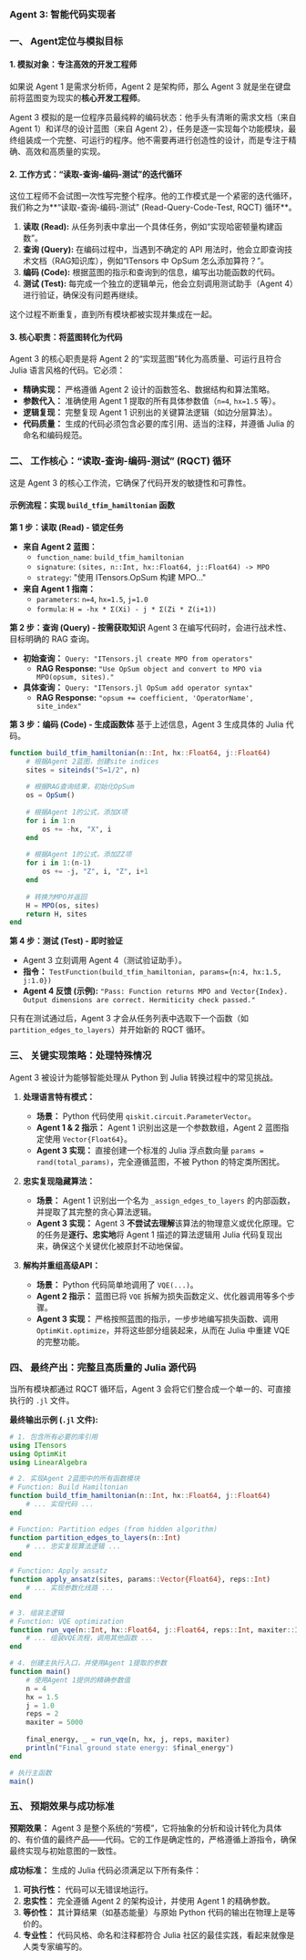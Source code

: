 ### Agent 3: 智能代码实现者 

### 一、 Agent定位与模拟目标

#### 1\. 模拟对象：专注高效的开发工程师

如果说 Agent 1 是需求分析师，Agent 2 是架构师，那么 Agent 3 就是坐在键盘前将蓝图变为现实的**核心开发工程师**。

Agent 3 模拟的是一位程序员最纯粹的编码状态：他手头有清晰的需求文档（来自 Agent 1）和详尽的设计蓝图（来自 Agent 2），任务是逐一实现每个功能模块，最终组装成一个完整、可运行的程序。他不需要再进行创造性的设计，而是专注于精确、高效和高质量的实现。

#### 2\. 工作方式：“读取-查询-编码-测试”的迭代循环

这位工程师不会试图一次性写完整个程序。他的工作模式是一个紧密的迭代循环，我们称之为\*\*“读取-查询-编码-测试” (Read-Query-Code-Test, RQCT) 循环\*\*。

1.  **读取 (Read):** 从任务列表中拿出一个具体任务，例如“实现哈密顿量构建函数”。
2.  **查询 (Query):** 在编码过程中，当遇到不确定的 API 用法时，他会立即查询技术文档（RAG知识库），例如“ITensors 中 OpSum 怎么添加算符？”。
3.  **编码 (Code):** 根据蓝图的指示和查询到的信息，编写出功能函数的代码。
4.  **测试 (Test):** 每完成一个独立的逻辑单元，他会立刻调用测试助手（Agent 4）进行验证，确保没有问题再继续。

这个过程不断重复，直到所有模块都被实现并集成在一起。

#### 3\. 核心职责：将蓝图转化为代码

Agent 3 的核心职责是将 Agent 2 的“实现蓝图”转化为高质量、可运行且符合 Julia 语言风格的代码。它必须：

  - **精确实现：** 严格遵循 Agent 2 设计的函数签名、数据结构和算法策略。
  - **参数代入：** 准确使用 Agent 1 提取的所有具体参数值（`n=4`, `hx=1.5` 等）。
  - **逻辑复现：** 完整复现 Agent 1 识别出的关键算法逻辑（如边分层算法）。
  - **代码质量：** 生成的代码必须包含必要的库引用、适当的注释，并遵循 Julia 的命名和编码规范。

### 二、 工作核心：“读取-查询-编码-测试” (RQCT) 循环

这是 Agent 3 的核心工作流，它确保了代码开发的敏捷性和可靠性。

#### 示例流程：实现 `build_tfim_hamiltonian` 函数

**第 1 步：读取 (Read) - 锁定任务**

  - **来自 Agent 2 蓝图：**
      - `function_name`: `build_tfim_hamiltonian`
      - `signature`: `(sites, n::Int, hx::Float64, j::Float64) -> MPO`
      - `strategy`: "使用 ITensors.OpSum 构建 MPO..."
  - **来自 Agent 1 指南：**
      - `parameters`: `n=4`, `hx=1.5`, `j=1.0`
      - `formula`: `H = -hx * Σ(Xi) - j * Σ(Zi * Z(i+1))`

**第 2 步：查询 (Query) - 按需获取知识**
Agent 3 在编写代码时，会进行战术性、目标明确的 RAG 查询。

  - **初始查询：** `Query: "ITensors.jl create MPO from operators"`
      - **RAG Response:** `"Use OpSum object and convert to MPO via MPO(opsum, sites)."`
  - **具体查询：** `Query: "ITensors.jl OpSum add operator syntax"`
      - **RAG Response:** `"opsum += coefficient, 'OperatorName', site_index"`

**第 3 步：编码 (Code) - 生成函数体**
基于上述信息，Agent 3 生成具体的 Julia 代码。

```julia
function build_tfim_hamiltonian(n::Int, hx::Float64, j::Float64)
    # 根据Agent 2蓝图，创建site indices
    sites = siteinds("S=1/2", n)
    
    # 根据RAG查询结果，初始化OpSum
    os = OpSum()
    
    # 根据Agent 1的公式，添加X项
    for i in 1:n
        os += -hx, "X", i
    end
    
    # 根据Agent 1的公式，添加ZZ项
    for i in 1:(n-1)
        os += -j, "Z", i, "Z", i+1
    end
    
    # 转换为MPO并返回
    H = MPO(os, sites)
    return H, sites
end
```

**第 4 步：测试 (Test) - 即时验证**

  - Agent 3 立刻调用 Agent 4（测试验证助手）。
  - **指令：** `TestFunction(build_tfim_hamiltonian, params={n:4, hx:1.5, j:1.0})`
  - **Agent 4 反馈 (示例):** `"Pass: Function returns MPO and Vector{Index}. Output dimensions are correct. Hermiticity check passed."`

只有在测试通过后，Agent 3 才会从任务列表中选取下一个函数（如 `partition_edges_to_layers`）并开始新的 RQCT 循环。

### 三、 关键实现策略：处理特殊情况

Agent 3 被设计为能够智能处理从 Python 到 Julia 转换过程中的常见挑战。

1.  **处理语言特有模式：**

      - **场景：** Python 代码使用 `qiskit.circuit.ParameterVector`。
      - **Agent 1 & 2 指示：** Agent 1 识别出这是一个参数数组，Agent 2 蓝图指定使用 `Vector{Float64}`。
      - **Agent 3 实现：** 直接创建一个标准的 Julia 浮点数向量 `params = rand(total_params)`，完全遵循蓝图，不被 Python 的特定类所困扰。

2.  **忠实复现隐藏算法：**

      - **场景：** Agent 1 识别出一个名为 `_assign_edges_to_layers` 的内部函数，并提取了其完整的贪心算法逻辑。
      - **Agent 3 实现：** Agent 3 **不尝试去理解**该算法的物理意义或优化原理。它的任务是**逐行、忠实地**将 Agent 1 描述的算法逻辑用 Julia 代码复现出来，确保这个关键优化被原封不动地保留。

3.  **解构并重组高级API：**

      - **场景：** Python 代码简单地调用了 `VQE(...)`。
      - **Agent 2 指示：** 蓝图已将 `VQE` 拆解为损失函数定义、优化器调用等多个步骤。
      - **Agent 3 实现：** 严格按照蓝图的指示，一步步地编写损失函数、调用 `OptimKit.optimize`，并将这些部分组装起来，从而在 Julia 中重建 VQE 的完整功能。

### 四、 最终产出：完整且高质量的 Julia 源代码

当所有模块都通过 RQCT 循环后，Agent 3 会将它们整合成一个单一的、可直接执行的 `.jl` 文件。

**最终输出示例 (`.jl` 文件):**

```julia
# 1. 包含所有必要的库引用
using ITensors
using OptimKit
using LinearAlgebra

# 2. 实现Agent 2蓝图中的所有函数模块
# Function: Build Hamiltonian
function build_tfim_hamiltonian(n::Int, hx::Float64, j::Float64)
    # ... 实现代码 ...
end

# Function: Partition edges (from hidden algorithm)
function partition_edges_to_layers(n::Int)
    # ... 忠实复现算法逻辑 ...
end

# Function: Apply ansatz
function apply_ansatz(sites, params::Vector{Float64}, reps::Int)
    # ... 实现参数化线路 ...
end

# 3. 组装主逻辑
# Function: VQE optimization
function run_vqe(n::Int, hx::Float64, j::Float64, reps::Int, maxiter::Int)
    # ... 组装VQE流程，调用其他函数 ...
end

# 4. 创建主执行入口，并使用Agent 1提取的参数
function main()
    # 使用Agent 1提供的精确参数值
    n = 4
    hx = 1.5
    j = 1.0
    reps = 2
    maxiter = 5000
    
    final_energy, _ = run_vqe(n, hx, j, reps, maxiter)
    println("Final ground state energy: $final_energy")
end

# 执行主函数
main()
```

### 五、 预期效果与成功标准

**预期效果：**
Agent 3 是整个系统的“劳模”，它将抽象的分析和设计转化为具体的、有价值的最终产品——代码。它的工作是确定性的，严格遵循上游指令，确保最终实现与初始意图的一致性。

**成功标准：**
生成的 Julia 代码必须满足以下所有条件：

1.  **可执行性：** 代码可以无错误地运行。
2.  **忠实性：** 完全遵循 Agent 2 的架构设计，并使用 Agent 1 的精确参数。
3.  **等价性：** 其计算结果（如基态能量）与原始 Python 代码的输出在物理上是等价的。
4.  **专业性：** 代码风格、命名和注释都符合 Julia 社区的最佳实践，看起来就像是人类专家编写的。